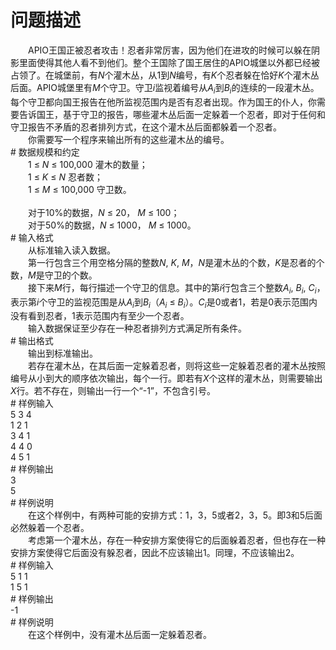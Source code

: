 <div id="pcont1" style="margin-top:20px; display:block;">

# 问题描述

<div class="pdcont">　　APIO王国正被忍者攻击！忍者非常厉害，因为他们在进攻的时候可以躲在阴影里面使得其他人看不到他们。整个王国除了国王居住的APIO城堡以外都已经被占领了。在城堡前，有<i>N</i>个灌木丛，从1到<i>N</i>编号，有<i>K</i>个忍者躲在恰好<i>K</i>个灌木丛后面。APIO城堡里有<i>M</i>个守卫。守卫<i>i</i>监视着编号从<i>A<sub>i</sub></i>到<i>B<sub>i</sub></i>的连续的一段灌木丛。每个守卫都向国王报告在他所监视范围内是否有忍者出现。作为国王的仆人，你需要告诉国王，基于守卫的报告，哪些灌木丛后面一定躲着一个忍者，即对于任何和守卫报告不矛盾的忍者排列方式，在这个灌木丛后面都躲着一个忍者。<br/>
　　你需要写一个程序来输出所有的这些灌木丛的编号。</div>
# 数据规模和约定

<div class="pdcont">　　1 ≤ <i>N</i> ≤ 100,000                              灌木的数量；<br/>
　　1 ≤ <i>K</i> ≤ <i>N</i>                                        忍者数；<br/>
　　1 ≤ <i>M</i> ≤ 100,000                             守卫数。<br/>
<br/>
　　对于10%的数据，<i>N</i> ≤ 20， <i>M</i> ≤ 100；<br/>
　　对于50%的数据，<i>N</i> ≤ 1000， <i>M</i> ≤ 1000。</div>
# 输入格式

<div class="pdcont">　　从标准输入读入数据。<br/>
　　第一行包含三个用空格分隔的整数<i>N</i>, <i>K</i>, <i>M</i>，<i>N</i>是灌木丛的个数，<i>K</i>是忍者的个数，<i>M</i>是守卫的个数。<br/>
　　接下来<i>M</i>行，每行描述一个守卫的信息。其中的第<i>i</i>行包含三个整数<i>A<sub>i</sub></i>, <i>B<sub>i</sub></i>, <i>C<sub>i</sub></i>，表示第<i>i</i>个守卫的监视范围是从<i>A<sub>i</sub></i>到<i>B<sub>i</sub></i>（<i>A<sub>i</sub></i> ≤ <i>B<sub>i</sub></i>）。<i>C<sub>i</sub></i>是0或者1，若是0表示范围内没有看到忍者，1表示范围内有至少一个忍者。<br/>
　　输入数据保证至少存在一种忍者排列方式满足所有条件。</div>
# 输出格式

<div class="pdcont">　　输出到标准输出。<br/>
　　若存在灌木丛，在其后面一定躲着忍者，则将这些一定躲着忍者的灌木丛按照编号从小到大的顺序依次输出，每个一行。即若有<i>X</i>个这样的灌木丛，则需要输出<i>X</i>行。若不存在，则输出一行一个“-1”，不包含引号。</div>
# 样例输入

<div class="pddata">5 3 4<br/>
1 2 1<br/>
3 4 1<br/>
4 4 0<br/>
4 5 1</div>
# 样例输出

<div class="pddata">3<br/>
5</div>
# 样例说明

<div class="pdcont">　　在这个样例中，有两种可能的安排方式：1，3，5或者2，3，5。即3和5后面必然躲着一个忍者。<br/>
　　考虑第一个灌木丛，存在一种安排方案使得它的后面躲着忍者，但也存在一种安排方案使得它后面没有躲忍者，因此不应该输出1。同理，不应该输出2。</div>
# 样例输入

<div class="pddata">5 1 1<br/>
1 5 1</div>
# 样例输出

<div class="pddata">-1</div>
# 样例说明

<div class="pdcont">　　在这个样例中，没有灌木丛后面一定躲着忍者。</div>

</div>